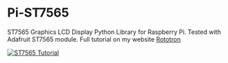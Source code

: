 # Pi-ST7565
ST7565 Graphics LCD Display Python Library for Raspberry Pi.
Tested with Adafruit ST7565 module.
Full tutorial on my website [Rototron](http://www.rototron.info/raspberry-pi-graphics-lcd-display-tutorial/)

[![ST7565 Tutorial](http://img.youtube.com/vi/Nn5u9xhHCTM/0.jpg)](https://youtu.be/Nn5u9xhHCTM)

